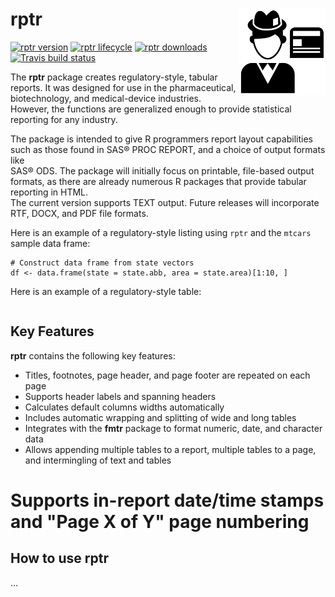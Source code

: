 # rptr <img src="man/images/reporter.svg" align="right" height="138" />

<!-- badges: start -->

[![rptr version](https://www.r-pkg.org/badges/version/rptr)](https://cran.r-project.org/package=rptr)
[![rptr lifecycle](https://img.shields.io/badge/lifecycle-maturing-blue.svg)](https://cran.r-project.org/package=rptr)
[![rptr downloads](https://cranlogs.r-pkg.org/badges/grand-total/rptr)](https://cran.r-project.org/package=rptr)
[![Travis build status](https://travis-ci.com/dbosak01/rptr.svg?branch=master)](https://travis-ci.com/dbosak01/rptr)

<!-- badges: end -->

The **rptr** package creates regulatory-style, tabular reports. It was designed
for use in the pharmaceutical, biotechnology, and medical-device industries.
However, the functions are generalized enough to provide statistical reporting
for any industry.  

The package is intended to give R programmers 
report layout capabilities such as those found in SAS® PROC REPORT, 
and a choice of output formats like  
SAS® ODS. The package will initially focus on printable, file-based 
output formats, as there are already numerous R packages that 
provide tabular reporting in HTML.  
The current version supports TEXT output.  Future releases will 
incorporate RTF, DOCX, and PDF file formats.  

Here is an example of 
a regulatory-style listing using `rptr` and the `mtcars` sample data frame:

```
# Construct data frame from state vectors
df <- data.frame(state = state.abb, area = state.area)[1:10, ]
```
Here is an example of a regulatory-style table:

```

```

## Key Features

**rptr** contains the following key features:

* Titles, footnotes, page header, and page footer are repeated on each page
* Supports header labels and spanning headers 
* Calculates default columns widths automatically
* Includes automatic wrapping and splitting of wide and long tables
* Integrates with the **fmtr** package to format numeric, date, and character data
* Allows appending multiple tables to a report, multiple tables to a page, 
and intermingling of text and tables
# Supports in-report date/time stamps and "Page X of Y" page numbering

## How to use **rptr**


...
